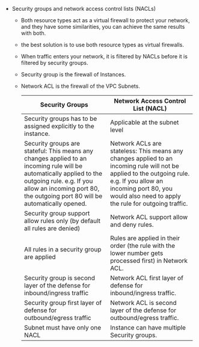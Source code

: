
- Security groups and network access control lists (NACLs)
  - Both resource types act as a virtual firewall to protect your network, and they have some similarities, you can achieve the same results with both.
  - the best solution is to use both resource types as virtual firewalls.
  - When traffic enters your network, it is filtered by NACLs before it is filtered by security groups.
  - Security group is the firewall of Instances.
  - Network ACL is the firewall of the VPC Subnets.
    
    Security Groups  | Network Access Control List (NACL)
    ------------      | -------------
    Security groups has to be assigned explicitly to the instance.  | Applicable at the subnet level
    Security groups are stateful: This means any changes applied to an incoming rule will be automatically applied to the outgoing rule. e.g. If you allow an     incoming port 80, the outgoing port 80 will be automatically opened. | Network ACLs are stateless: This means any changes applied to an incoming rule will not be applied to the outgoing rule. e.g. If you allow an incoming port 80, you would also need to apply the rule for outgoing traffic.
    Security group support allow rules only (by default all rules are denied) | Network ACL support allow and deny rules.
    All rules in a security group are applied | Rules are applied in their order (the rule with the lower number gets processed first) in Network ACL.
    Security group is second layer of the defense for inbound/ingress traffic |  Network ACL first layer of defense for inbound/ingress traffic.
    Security group first layer of defense for outbound/egress traffic |  Network ACL is second layer of the defense for outbound/egress traffic.
    Subnet must have only one NACL | Instance can have multiple Security groups.
   
